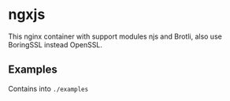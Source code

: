 # ngxjs
This nginx container with support modules njs and Brotli, also use BoringSSL instead OpenSSL.

## Examples

Contains into `./examples`
